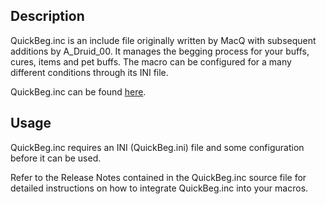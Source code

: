 ## Description

QuickBeg.inc is an include file originally written by MacQ with subsequent additions by A_Druid_00. It manages the
begging process for your buffs, cures, items and pet buffs. The macro can be configured for a many different conditions
through its INI file.

QuickBeg.inc can be found [here](https://macroquest2.com/phpBB3/viewtopic.php?t=12011).

## Usage

QuickBeg.inc requires an INI (QuickBeg.ini) file and some configuration before it can be used.

Refer to the Release Notes contained in the QuickBeg.inc source file for detailed instructions on how to integrate
QuickBeg.inc into your macros.


